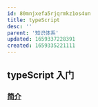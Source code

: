 ```yaml
---
id: 80mnjxefa5rjqrmkz1os4un
title: typeScript
desc: ''
parent: '知识体系'
updated: 1659337228391
created: 1659335221111
---
```

## typeScript 入门

### [简介](知识体系.typeScript.简介.md)